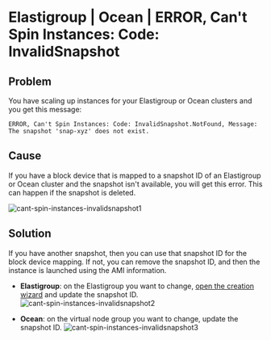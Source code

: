 <meta name=“robots” content=“noindex”>

# Elastigroup | Ocean | ERROR, Can't Spin Instances: Code: InvalidSnapshot

## Problem

You have scaling up instances for your Elastigroup or Ocean clusters and you get this message:

`ERROR, Can't Spin Instances: Code: InvalidSnapshot.NotFound, Message: The snapshot 'snap-xyz' does not exist.`

## Cause

If you have a block device that is mapped to a snapshot ID of an Elastigroup or Ocean cluster and the snapshot isn't available, you will get this error. This can happen if the snapshot is deleted.

![cant-spin-instances-invalidsnapshot1](https://github.com/spotinst/help/assets/167069628/1010d3de-2932-4677-92ed-ed6c124fe9a6)

## Solution

If you have another snapshot, then you can use that snapshot ID for the block device mapping. If not, you can remove the snapshot ID, and then the instance is launched using the AMI information.

- **Elastigroup**: on the Elastigroup you want to change, [open the creation wizard](https://docs.spot.io/elastigroup/features/compute/block-device-mapping?id=block-device-mapping) and update the snapshot ID.
  ![cant-spin-instances-invalidsnapshot2](https://github.com/spotinst/help/assets/167069628/1893d6e9-1d98-4ac5-81e6-1f1ce7ccef2f)

- **Ocean**: on the virtual node group you want to change, update the snapshot ID.
  ![cant-spin-instances-invalidsnapshot3](https://github.com/spotinst/help/assets/167069628/e4b1a3aa-8404-4877-afbc-50337d67953c)
